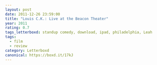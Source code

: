 ```yaml
---
layout: post 
date: 2011-12-26 23:59:00
title: "Louis C.K.: Live at the Beacon Theater"
year: 2011
rating: 0.7
tags_letterboxd: standup comedy, download, ipad, philadelphia, Leah
tags:
  - film
  - review
category: Letterboxd
canonical: https://boxd.it/17kJ
---
```

